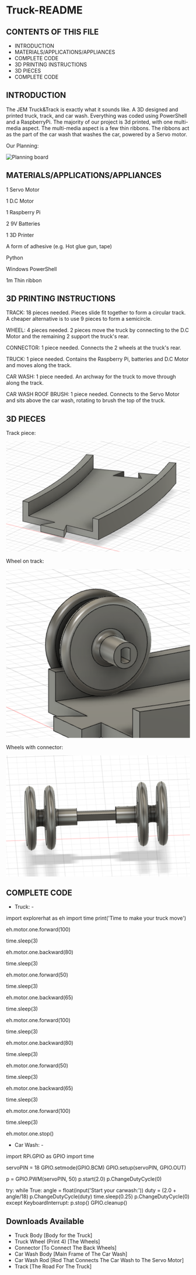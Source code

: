 # Truck-README

CONTENTS OF THIS FILE
---------------------

 * INTRODUCTION
 * MATERIALS/APPLICATIONS/APPLIANCES
 * COMPLETE CODE
 * 3D PRINTING INSTRUCTIONS
 * 3D PIECES
 * COMPLETE CODE
 
INTRODUCTION
------------

The JEM Truck&Track is exactly what it sounds like. A 3D designed and printed truck, track, and car wash. Everything was coded using PowerShell and a RaspberryPi. The majority of our project is 3d printed, with one multi-media aspect. The multi-media aspect is a few thin ribbons. The ribbons act as the part of the car wash that washes the car, powered by a Servo motor.

Our Planning:

![Planning board](IMG_2887.HEIC)

MATERIALS/APPLICATIONS/APPLIANCES
------------

<p> 1 Servo Motor </p>
<p> 1 D.C Motor </p>
<p> 1 Raspberry Pi </p>
<p> 2 9V Batteries </p>
<p> 1 3D Printer </p>
<p> A form of adhesive (e.g. Hot glue gun, tape) </p>
<p> Python </p>
<p> Windows PowerShell </p>
<p> 1m Thin ribbon </p>

3D PRINTING INSTRUCTIONS
------------

TRACK: 18 pieces needed. Pieces slide fit together to form a circular track. A cheaper alternative is to use 9 pieces to form a semicircle.

WHEEL: 4 pieces needed. 2 pieces move the truck by connecting to the D.C Motor and the remaining 2 support the truck's rear.

CONNECTOR: 1 piece needed. Connects the 2 wheels at the truck's rear.

TRUCK: 1 piece needed. Contains the Raspberry Pi, batteries and D.C Motor and moves along the track.

CAR WASH: 1 piece needed. An archway for the truck to move through along the track.

CAR WASH ROOF BRUSH: 1 piece needed. Connects to the Servo Motor and sits above the car wash, rotating to brush the top of the truck.


3D PIECES
------------
Track piece:

![Track](Track.png)

Wheel on track:

![Wheel on track](Wheel_on_track.png)

Wheels with connector:

![Wheels with connector](Wheels_with_connector.png)


COMPLETE CODE
------------

- Truck: -

import explorerhat as eh
import time
print('Time to make your truck move')

<p> eh.motor.one.forward(100) </p>
<p> time.sleep(3) </p>
<p> eh.motor.one.backward(80) </p>
<p> time.sleep(3) </p>
<p> eh.motor.one.forward(50) </p>
<p> time.sleep(3) </p>
<p> eh.motor.one.backward(65) </p>
<p> time.sleep(3) </p>
<p> eh.motor.one.forward(100) </p>
<p> time.sleep(3) </p>
<p> eh.motor.one.backward(80) </p>
<p> time.sleep(3) </p>
<p> eh.motor.one.forward(50) </p>
<p> time.sleep(3) </p>
<p> eh.motor.one.backward(65) </p>
<p> time.sleep(3) </p>
<p> eh.motor.one.forward(100) </p>
<p> time.sleep(3) </p>
<p> eh.motor.one.stop() </p>

- Car Wash: -

import RPi.GPIO as GPIO
import time

servoPIN = 18
GPIO.setmode(GPIO.BCM)
GPIO.setup(servoPIN, GPIO.OUT)

p = GPIO.PWM(servoPIN, 50)
p.start(2.0)
p.ChangeDutyCycle(0)

try:
        while True:
                angle = float(input('Start your carwash:'))
                duty = (2.0 + angle/18)
                p.ChangeDutyCycle(duty)
                time.sleep(0.25)
                p.ChangeDutyCycle(0)
except KeyboardInterrupt:
        p.stop()
        GPIO.cleanup()

Downloads Available
------------
- Truck Body [Body for the Truck]
- Truck Wheel (Print 4) [The Wheels]
- Connector [To Connect The Back Wheels]
- Car Wash Body [Main Frame of The Car Wash]
- Car Wash Rod [Rod That Connects The Car Wash to The Servo Motor]
- Track [The Road For The Truck]
